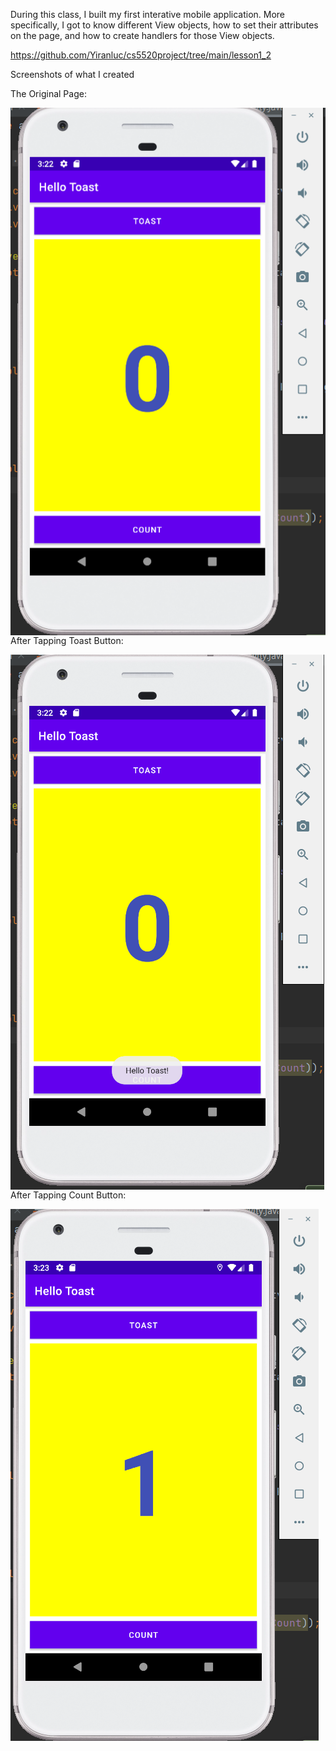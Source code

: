 During this class, I built my first interative mobile application. More specifically, I got to know different View objects, how to set their attributes on the page, and how to create handlers for those View objects.

https://github.com/Yiranluc/cs5520project/tree/main/lesson1_2

Screenshots of what I created

The Original Page:

<img src="pictures/assignment1.2_1.png"
     style="float: left; margin-right: 10px;" />
<!-- ![picture1](pictures/assignment1.2_1.png) -->

After Tapping Toast Button:

<img src="pictures/assignment_1.2_2.png"
     style="float: left; margin-right: 10px;" />
<!-- ![picture2](pictures/assignment_1.2_2.png) -->

After Tapping Count Button:

<img src="pictures/assignment_1.2_3.png"
     style="float: left; margin-right: 10px;" />
<!-- ![picture3](pictures/assignment_1.2_3.png) -->

